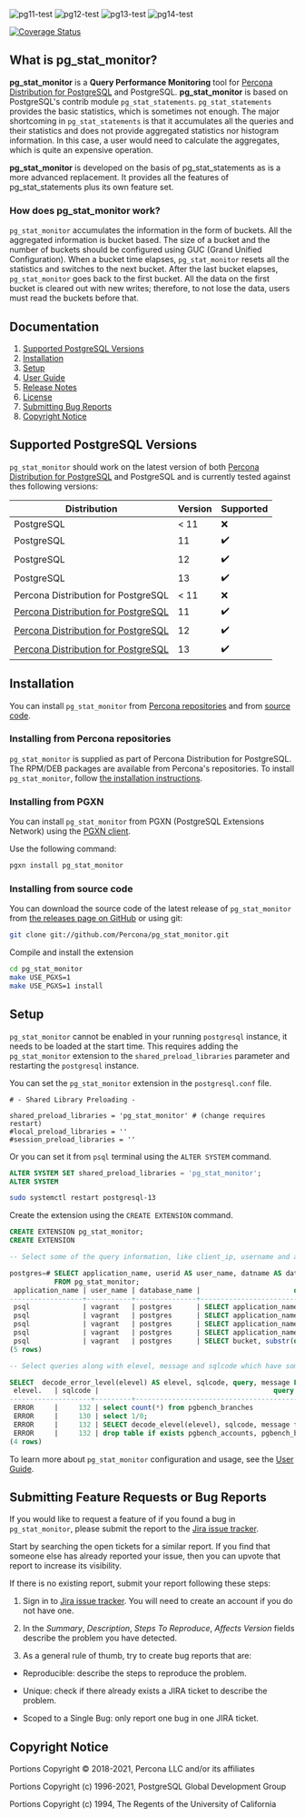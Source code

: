 ![pg11-test](https://github.com/percona/pg_stat_monitor/workflows/pg11-test/badge.svg)
![pg12-test](https://github.com/percona/pg_stat_monitor/workflows/pg12-test/badge.svg)
![pg13-test](https://github.com/percona/pg_stat_monitor/workflows/pg13-test/badge.svg)
![pg14-test](https://github.com/percona/pg_stat_monitor/workflows/pg14-test/badge.svg)

[![Coverage Status](https://coveralls.io/repos/github/percona/pg_stat_monitor/badge.svg)](https://coveralls.io/github/percona/pg_stat_monitor)

## What is pg_stat_monitor?

**pg_stat_monitor** is a **Query Performance Monitoring** tool for [Percona Distribution for PostgreSQL](https://www.percona.com/software/postgresql-distribution) and PostgreSQL. **pg_stat_monitor** is based on PostgreSQL's contrib module ``pg_stat_statements``. ``pg_stat_statements`` provides the basic statistics, which is sometimes not enough. The major shortcoming in ``pg_stat_statements`` is that it accumulates all the queries and their statistics and does not provide aggregated statistics nor histogram information. In this case, a user would need to calculate the aggregates, which is quite an expensive operation. 

**pg_stat_monitor** is developed on the basis of pg_stat_statements as is a more advanced replacement. It provides all the features of pg_stat_statements plus its own feature set.  

### How does pg_stat_monitor work?

``pg_stat_monitor`` accumulates the information in the form of buckets. All the aggregated information is bucket based. The size of a bucket and the number of buckets should be configured using GUC (Grand Unified Configuration). When a bucket time elapses, ``pg_stat_monitor`` resets all the statistics and switches to the next bucket. After the last bucket elapses, ``pg_stat_monitor`` goes back to the first bucket. All the data on the first bucket is cleared out with new writes; therefore, to not lose the data, users must read the buckets before that.

## Documentation
1. [Supported PostgreSQL Versions](#supported-postgresql-versions)
2. [Installation](#installation)
3. [Setup](#setup) 
4. [User Guide](https://github.com/percona/pg_stat_monitor/blob/master/docs/USER_GUIDE.md)
6. [Release Notes](https://github.com/percona/pg_stat_monitor/blob/master/docs/RELEASE_NOTES.md)
7. [License](https://github.com/percona/pg_stat_monitor/blob/master/LICENSE)
8. [Submitting Bug Reports](#submitting-bug-reports)
9. [Copyright Notice](#copyright-notice)

## Supported PostgreSQL Versions
``pg_stat_monitor`` should work on the latest version of both [Percona Distribution for PostgreSQL](https://www.percona.com/software/postgresql-distribution) and PostgreSQL and is currently tested against thes following versions:

| Distribution                        | Version | Supported          |
| ------------------------------------|---------|--------------------|
| PostgreSQL                          |  < 11   | :x:                |
| PostgreSQL                          |  11     | :heavy_check_mark: |
| PostgreSQL                          |  12     | :heavy_check_mark: |
| PostgreSQL                          |  13     | :heavy_check_mark: |
| Percona Distribution for PostgreSQL |  < 11   | :x:                |
| [Percona Distribution for PostgreSQL](https://www.percona.com/downloads/percona-postgresql-11/)               |  11     | :heavy_check_mark: |
| [Percona Distribution for PostgreSQL](https://www.percona.com/downloads/percona-postgresql-12/)               |  12     | :heavy_check_mark: |
| [Percona Distribution for PostgreSQL](https://www.percona.com/downloads/percona-postgresql-13/)               |  13     | :heavy_check_mark: |

## Installation

You can install ``pg_stat_monitor`` from [Percona repositories](#installing-from-percona-repositories) and from [source code](#installing-from-source-code).

### Installing from Percona repositories

``pg_stat_monitor`` is supplied as part of Percona Distribution for PostgreSQL. The RPM/DEB packages are available from Percona's repositories. To install ``pg_stat_monitor``, follow [the installation instructions](https://www.percona.com/doc/postgresql/LATEST/installing.html). 

### Installing from PGXN

You can install ``pg_stat_monitor`` from PGXN (PostgreSQL Extensions Network) using the [PGXN client](https://pgxn.github.io/pgxnclient/). 


Use the following command:

```sh
pgxn install pg_stat_monitor
```

### Installing from source code

You can download the source code of the latest release of ``pg_stat_monitor``  from [the releases page on GitHub](https://github.com/Percona/pg_stat_monitor/releases) or using git:
```sh
git clone git://github.com/Percona/pg_stat_monitor.git
```

Compile and install the extension
```sh
cd pg_stat_monitor
make USE_PGXS=1
make USE_PGXS=1 install
```

## Setup
``pg_stat_monitor`` cannot be enabled in your running ``postgresql`` instance, it needs to be loaded at the start time. This requires adding the ``pg_stat_monitor`` extension to the ``shared_preload_libraries`` parameter and restarting the ``postgresql`` instance.

You can set the ``pg_stat_monitor`` extension in the ``postgresql.conf`` file.

```
# - Shared Library Preloading -

shared_preload_libraries = 'pg_stat_monitor' # (change requires restart)
#local_preload_libraries = ''
#session_preload_libraries = ''
```

Or you can set it from `psql` terminal using the ``ALTER SYSTEM`` command.

```sql
ALTER SYSTEM SET shared_preload_libraries = 'pg_stat_monitor';
ALTER SYSTEM
```

```sh
sudo systemctl restart postgresql-13
```


Create the extension using the ``CREATE EXTENSION`` command.
```sql
CREATE EXTENSION pg_stat_monitor;
CREATE EXTENSION
```

```sql
-- Select some of the query information, like client_ip, username and application_name etc.

postgres=# SELECT application_name, userid AS user_name, datname AS database_name, substr(query,0, 50) AS query, calls, client_ip 
           FROM pg_stat_monitor;
 application_name | user_name | database_name |                       query                       | calls | client_ip 
------------------+-----------+---------------+---------------------------------------------------+-------+-----------
 psql             | vagrant   | postgres      | SELECT application_name, userid::regrole AS user_ |     1 | 127.0.0.1
 psql             | vagrant   | postgres      | SELECT application_name, userid AS user_name, dat |     3 | 127.0.0.1
 psql             | vagrant   | postgres      | SELECT application_name, userid AS user_name, dat |     1 | 127.0.0.1
 psql             | vagrant   | postgres      | SELECT application_name, userid AS user_name, dat |     8 | 127.0.0.1
 psql             | vagrant   | postgres      | SELECT bucket, substr(query,$1, $2) AS query, cmd |     1 | 127.0.0.1
(5 rows)


```

```sql
-- Select queries along with elevel, message and sqlcode which have some errors.

SELECT  decode_error_level(elevel) AS elevel, sqlcode, query, message FROM pg_stat_monitor WHERE elevel != 0;
 elevel.   | sqlcode |                                           query                                           |                    message                     
--------------------+---------+-------------------------------------------------------------------------------------------+------------------------------------------------
 ERROR     |     132 | select count(*) from pgbench_branches                                                     | permission denied for table pgbench_branches
 ERROR     |     130 | select 1/0;                                                                               | division by zero
 ERROR     |     132 | SELECT decode_elevel(elevel), sqlcode, message from pg_stat_monitor where elevel != 0;    | function decode_elevel(integer) does not exist
 ERROR     |     132 | drop table if exists pgbench_accounts, pgbench_branches, pgbench_history, pgbench_tellers | must be owner of table pgbench_accounts
(4 rows)

```

To learn more about ``pg_stat_monitor`` configuration and usage, see the [User Guide](https://github.com/percona/pg_stat_monitor/blob/master/docs/USER_GUIDE.md).

## Submitting Feature Requests or Bug Reports

If you would like to request a feature of if you found a bug in ``pg_stat_monitor``, please submit the report to the [Jira issue tracker](https://jira.percona.com/projects/PG/issues).

Start by searching the open tickets for a similar report. If you find that someone else has already reported your issue, then you can upvote that report to increase its visibility.

If there is no existing report, submit your report following these steps:

1. Sign in to [Jira issue tracker](https://jira.percona.com/projects/PG/issues). You will need to create an account if you do not have one.

2. In the *Summary*, *Description*, *Steps To Reproduce*, *Affects Version* fields describe the problem you have detected. 

3. As a general rule of thumb, try to create bug reports that are:

- Reproducible: describe the steps to reproduce the problem.

- Unique: check if there already exists a JIRA ticket to describe the problem.

- Scoped to a Single Bug: only report one bug in one JIRA ticket.


## Copyright Notice

Portions Copyright © 2018-2021, Percona LLC and/or its affiliates

Portions Copyright (c) 1996-2021, PostgreSQL Global Development Group

Portions Copyright (c) 1994, The Regents of the University of California
